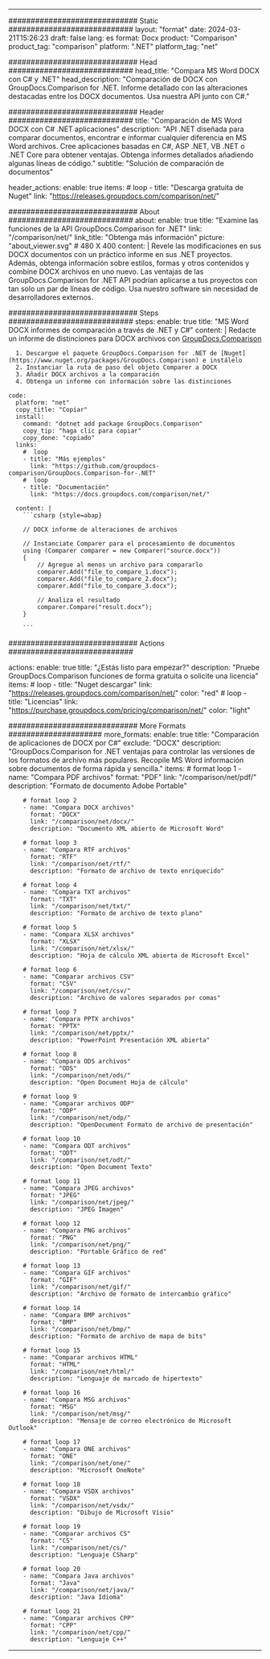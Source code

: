 
---
############################# Static ############################
layout: "format"
date:  2024-03-21T15:26:23
draft: false
lang: es
format: Docx
product: "Comparison"
product_tag: "comparison"
platform: ".NET"
platform_tag: "net"

############################# Head ############################
head_title: "Compara MS Word DOCX con C# y .NET"
head_description: "Comparación de DOCX con GroupDocs.Comparison for .NET. Informe detallado con las alteraciones destacadas entre los DOCX documentos. Usa nuestra API junto con C#."

############################# Header ############################
title: "Comparación de MS Word DOCX con C# .NET aplicaciones" 
description: "API .NET diseñada para comparar documentos, encontrar e informar cualquier diferencia en MS Word archivos. Cree aplicaciones basadas en C#, ASP .NET, VB .NET o .NET Core para obtener ventajas. Obtenga informes detallados añadiendo algunas líneas de código."
subtitle: "Solución de comparación de documentos" 

header_actions:
  enable: true
  items:
    #  loop
    - title: "Descarga gratuita de Nuget"
      link: "https://releases.groupdocs.com/comparison/net/"
      
############################# About ############################
about:
    enable: true
    title: "Examine las funciones de la API GroupDocs.Comparison for .NET"
    link: "/comparison/net/"
    link_title: "Obtenga más información"
    picture: "about_viewer.svg" # 480 X 400
    content: |
       Revele las modificaciones en sus DOCX documentos con un práctico informe en sus .NET proyectos. Además, obtenga información sobre estilos, formas y otros contenidos y combine DOCX archivos en uno nuevo. Las ventajas de las GroupDocs.Comparison for .NET API podrían aplicarse a tus proyectos con tan solo un par de líneas de código. Usa nuestro software sin necesidad de desarrolladores externos.

############################# Steps ############################
steps:
    enable: true
    title: "MS Word DOCX informes de comparación a través de .NET y C#"
    content: |
      Redacte un informe de distinciones para DOCX archivos con [GroupDocs.Comparison](https://products.groupdocs.com/comparison/net/)
      
      1. Descargue el paquete GroupDocs.Comparison for .NET de [Nuget](https://www.nuget.org/packages/GroupDocs.Comparison) e instálelo
      2. Instanciar la ruta de paso del objeto Comparer a DOCX
      3. Añadir DOCX archivos a la comparación
      4. Obtenga un informe con información sobre las distinciones
   
    code:
      platform: "net"
      copy_title: "Copiar"
      install:
        command: "dotnet add package GroupDocs.Comparison"
        copy_tip: "haga clic para copiar"
        copy_done: "copiado"
      links:
        #  loop
        - title: "Más ejemplos"
          link: "https://github.com/groupdocs-comparison/GroupDocs.Comparison-for-.NET"
        #  loop
        - title: "Documentación"
          link: "https://docs.groupdocs.com/comparison/net/"
          
      content: |
        ```csharp {style=abap}

        // DOCX informe de alteraciones de archivos

        // Instanciate Comparer para el procesamiento de documentos
        using (Comparer comparer = new Comparer("source.docx"))
        {
            // Agregue al menos un archivo para compararlo
        	comparer.Add("file_to_compare_1.docx");
            comparer.Add("file_to_compare_2.docx");
            comparer.Add("file_to_compare_3.docx");

            // Analiza el resultado
            comparer.Compare("result.docx"); 
        }
        
        ```            

############################# Actions ############################

actions:
  enable: true
  title: "¿Estás listo para empezar?"
  description: "Pruebe GroupDocs.Comparison funciones de forma gratuita o solicite una licencia"
  items:
    #  loop
    - title: "Nuget descargar"
      link: "https://releases.groupdocs.com/comparison/net/"
      color: "red"
        #  loop
    - title: "Licencias"
      link: "https://purchase.groupdocs.com/pricing/comparison/net/"
      color: "light"


############################# More Formats #####################
more_formats:
    enable: true
    title: "Comparación de aplicaciones de DOCX por C#"
    exclude: "DOCX"
    description: "GroupDocs.Comparison for .NET ventajas para controlar las versiones de los formatos de archivo más populares. Recopile MS Word información sobre documentos de forma rápida y sencilla."
    items: 
        # format loop 1
        - name: "Compara PDF archivos"
          format: "PDF"
          link: "/comparison/net/pdf/"
          description: "Formato de documento Adobe Portable"

        # format loop 2
        - name: "Compara DOCX archivos"
          format: "DOCX"
          link: "/comparison/net/docx/"
          description: "Documento XML abierto de Microsoft Word"

        # format loop 3
        - name: "Compara RTF archivos"
          format: "RTF"
          link: "/comparison/net/rtf/"
          description: "Formato de archivo de texto enriquecido"

        # format loop 4
        - name: "Compara TXT archivos"
          format: "TXT"
          link: "/comparison/net/txt/"
          description: "Formato de archivo de texto plano"

        # format loop 5
        - name: "Compara XLSX archivos"
          format: "XLSX"
          link: "/comparison/net/xlsx/"
          description: "Hoja de cálculo XML abierta de Microsoft Excel"

        # format loop 6
        - name: "Comparar archivos CSV"
          format: "CSV"
          link: "/comparison/net/csv/"
          description: "Archivo de valores separados por comas"

        # format loop 7
        - name: "Compara PPTX archivos"
          format: "PPTX"
          link: "/comparison/net/pptx/"
          description: "PowerPoint Presentación XML abierta"

        # format loop 8
        - name: "Compara ODS archivos"
          format: "ODS"
          link: "/comparison/net/ods/"
          description: "Open Document Hoja de cálculo"

        # format loop 9
        - name: "Comparar archivos ODP"
          format: "ODP"
          link: "/comparison/net/odp/"
          description: "OpenDocument Formato de archivo de presentación"

        # format loop 10
        - name: "Compara ODT archivos"
          format: "ODT"
          link: "/comparison/net/odt/"
          description: "Open Document Texto"

        # format loop 11
        - name: "Compara JPEG archivos"
          format: "JPEG"
          link: "/comparison/net/jpeg/"
          description: "JPEG Imagen"

        # format loop 12
        - name: "Compara PNG archivos"
          format: "PNG"
          link: "/comparison/net/png/"
          description: "Portable Gráfico de red"

        # format loop 13
        - name: "Compara GIF archivos"
          format: "GIF"
          link: "/comparison/net/gif/"
          description: "Archivo de formato de intercambio gráfico"

        # format loop 14
        - name: "Compara BMP archivos"
          format: "BMP"
          link: "/comparison/net/bmp/"
          description: "Formato de archivo de mapa de bits"

        # format loop 15
        - name: "Comparar archivos HTML"
          format: "HTML"
          link: "/comparison/net/html/"
          description: "Lenguaje de marcado de hipertexto"

        # format loop 16
        - name: "Compara MSG archivos"
          format: "MSG"
          link: "/comparison/net/msg/"
          description: "Mensaje de correo electrónico de Microsoft Outlook"

        # format loop 17
        - name: "Compara ONE archivos"
          format: "ONE"
          link: "/comparison/net/one/"
          description: "Microsoft OneNote"

        # format loop 18
        - name: "Compara VSDX archivos"
          format: "VSDX"
          link: "/comparison/net/vsdx/"
          description: "Dibujo de Microsoft Visio"

        # format loop 19
        - name: "Comparar archivos CS"
          format: "CS"
          link: "/comparison/net/cs/"
          description: "Lenguaje CSharp"

        # format loop 20
        - name: "Compara Java archivos"
          format: "Java"
          link: "/comparison/net/java/"
          description: "Java Idioma"
          
        # format loop 21
        - name: "Comparar archivos CPP"
          format: "CPP"
          link: "/comparison/net/cpp/"
          description: "Lenguaje C++"
---